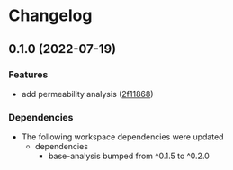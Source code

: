 # Changelog

## 0.1.0 (2022-07-19)


### Features

* add permeability analysis ([2f11868](https://www.github.com/cheminfo/analysis/commit/2f11868fb67e7cf0d0af3fe9855fcbaa4b53fa36))



### Dependencies

* The following workspace dependencies were updated
  * dependencies
    * base-analysis bumped from ^0.1.5 to ^0.2.0
